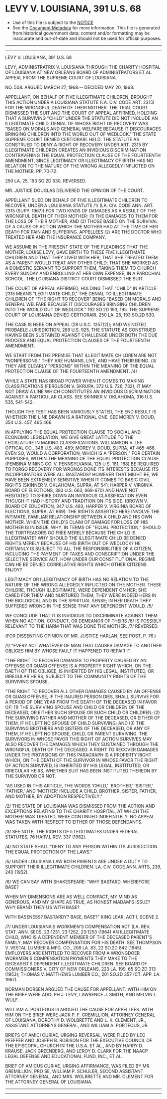 ---
---

# LEVY V. LOUISIANA, 391 U.S. 68

* Use of this file is subject to the [NOTICE](https://github.com/publicdocs/notice/blob/master/NOTICE)
* See the [Document Metadata](../../../) for more information.
  This file is generated from historical government data; content and/or formatting may be inaccurate and out-of-date and should not be used for official purposes.

----------
----------

LEVY V. LOUISIANA, 391 U.S. 68

LEVY, ADMINISTRATRIX V. LOUISIANA THROUGH THE CHARITY HOSPITAL OF LOUISIANA AT NEW ORLEANS BOARD OF ADMINISTRATORS ET AL. APPEAL FROM THE SUPREME COURT OF LOUISIANA.

NO. 508.  ARGUED MARCH 27, 1968.-- DECIDED MAY 20, 1968.

APPELLANT, ON BEHALF OF FIVE ILLEGITIMATE CHILDREN, BROUGHT THIS ACTION UNDER A LOUISIANA STATUTE (LA. CIV. CODE ART. 2315) FOR THE WRONGFUL DEATH OF THEIR MOTHER.  THE TRIAL COURT DISMISSED THE SUIT AND THE COURT OF APPEAL AFFIRMED, HOLDING THAT A SURVIVING "CHILD" UNDER THE STATUTE DID NOT INCLUDE AN ILLEGITIMATE CHILD, DENIAL OF WHOSE RIGHT OF RECOVERY WAS "BASED ON MORALS AND GENERAL WELFARE BECAUSE IT DISCOURAGES BRINGING CHILDREN INTO THE WORLD OUT OF WEDLOCK."  THE STATE SUPREME COURT DENIED CERTIORARI.  HELD:  THE STATUTE AS CONSTRUED TO DENY A RIGHT OF RECOVERY UNDER ART. 2315 BY ILLEGITIMATE CHILDREN CREATES AN INVIDIOUS DISCRIMINATION CONTRAVENING THE EQUAL PROTECTION CLAUSE OF THE FOURTEENTH AMENDMENT, SINCE LEGITIMACY OR ILLEGTIMACY OF BIRTH HAS NO RELATION TO THE NATURE OF THE WRONG ALLEGEDLY INFLICTED ON THE MOTHER.  PP. 70-72.

250 LA. 25, 193 SO.2D 530, REVERSED.

MR. JUSTICE DOUGLAS DELIVERED THE OPINION OF THE COURT.

APPELLANT SUED ON BEHALF OF FIVE ILLEGITIMATE CHILDREN TO RECOVER, UNDER A LOUISIANA STATUTE /1/  (LA. CIV. CODE ANN. ART. 2315 (SUPP. 1967)) FOR TWO KINDS OF DAMAGES AS A RESULT OF THE WRONGFUL DEATH OF THEIR MOTHER:  (1) THE DAMAGES TO THEM FOR THE LOSS OF THEIR MOTHER; AND (2) THOSE BASED ON THE SURVIVAL OF A CAUSE OF ACTION WHICH THE MOTHER HAD AT THE TIME OF HER DEATH FOR PAIN AND SUFFERING.  APPELLEES /2/  ARE THE DOCTOR WHO TREATED HER AND THE INSURANCE COMPANY.

WE ASSUME IN THE PRESENT STATE OF THE PLEADINGS THAT THE MOTHER, LOUISE LEVY, GAVE BIRTH TO THESE FIVE ILLEGITIMATE CHILDREN AND THAT THEY LIVED WITH HER; THAT SHE TREATED THEM AS A PARENT WOULD TREAT ANY OTHER CHILD; THAT SHE WORKED AS A DOMESTIC SERVANT TO SUPPORT THEM, TAKING THEM TO CHURCH EVERY SUNDAY AND ENROLLING AT HER OWN EXPENSE, IN A PAROCHIAL SCHOOL.  THE LOUISIANA DISTRICT COURT DISMISSED THE SUIT.

THE COURT OF APPEAL AFFIRMED, HOLDING THAT "CHILD" IN ARTICLE 2315 MEANS "LEGITIMATE CHILD," THE DENIAL TO ILLEGITIMATE CHILDREN OF "THE RIGHT TO RECOVER" BEING "BASED ON MORALS AND GENERAL WELFARE BECAUSE IT DISCOURAGES BRINGING CHILDREN INTO THE WORLD OUT OF WEDLOCK."  192 SO.2D 193, 195.  THE SUPREME COURT OF LOUISIANA DENIED CERTIORARI.  250 LA. 25, 193 SO.2D 530.

THE CASE IS HERE ON APPEAL (28 U.S.C. 1257(2)); AND WE NOTED PROBABLE JURISDICTION, 289 U.S. 925, THE STATUTE AS CONSTRUED HAVING BEEN SUSTAINED AGAINST CHALLENGE UNDER BOTH THE DUE PROCESS AND EQUAL PROTECTION CLAUSES OF THE FOURTEENTH AMENDMENT.

WE START FROM THE PREMISE THAT ILLEGITIMATE CHILDREN ARE NOT "NONPERSONS."  THEY ARE HUMANS, LIVE, AND HAVE THEIR BEING.  /3/  THEY ARE CLEARLY "PERSONS" WITHIN THE MEANING OF THE EQUAL PROTECTION CLAUSE OF THE FOURTEENTH AMENDMENT.  /4/

WHILE A STATE HAS BROAD POWER WHEN IT COMES TO MAKING CLASSIFICATIONS (FERGUSON V. SKRUPA, 372 U.S. 726, 732), IT MAY NOT DRAW A LINE WHICH CONSTITUTES AN INVIDIOUS DISCRIMINATION AGAINST A PARTICULAR CLASS.  SEE SKINNER V. OKLAHOMA, 316 U.S. 535, 541-542.

THOUGH THE TEST HAS BEEN VARIOUSLY STATED, THE END RESULT IS WHETHER THE LINE DRAWN IS A RATIONAL ONE.  SEE MOREY V. DOUD, 354 U.S. 457, 465 466.

IN APPLYING THE EQUAL PROTECTION CLAUSE TO SOCIAL AND ECONOMIC LEGISLATION, WE GIVE GREAT LATITUDE TO THE LEGISLATURE IN MAKING CLASSIFICATIONS.  WILLIAMSON V. LEE OPTICAL CO., 348 U.S. 483, 489; MOREY V. DOUD, SUPRA, AT 465-466.  EVEN SO, WOULD A CORPORATION, WHICH IS A "PERSON," FOR CERTAIN PURPOSES, WITHIN THE MEANING OF THE EQUAL PROTECTION CLAUSE (PEMBINA MINING CO. V. PENNSYLVANIA, 125 U.S. 181, 188) BE REQUIRED TO FORGO RECOVERY FOR WRONGS DONE ITS INTERESTS BECAUSE ITS INCORPORATORS WERE ALL BASTARDS?  HOWEVER THAT MIGHT BE, WE HAVE BEEN EXTREMELY SENSITIVE WHEN IT COMES TO BASIC CIVIL RIGHTS (SKINNER V. OKLAHOMA, SUPRA, AT 541; HARPER V. VIRGINIA BOARD OF ELECTIONS, 383 U.S. 663, 669-670) AND HAVE NOT HESITATED TO S-RIKE DOWN AN INVIDIOUS CLASSIFICATION EVEN THOUGH IT HAD HISTORY AND TRADITION ON ITS SIDE.  (BROWN V. BOARD OF EDUCATION, 347 U.S. 483; HARPER V. VIRGINIA BOARD OF ELECTIONS, SUPRA, AT 669).  THE RIGHTS ASSERTED HERE INVOLVE THE INTIMATE, FAMILIAR RELATIONSHIP BETWEEN A CHILD AND HIS OWN MOTHER.  WHEN THE CHILD'S CLAIM OF DAMAGE FOR LOSS OF HIS MOTHER IS IN ISSUE, WHY, IN TERMS OF "EQUAL PROTECTION," SHOULD THE TORTFEASORS GO FREE MERELY BECAUSE THE CHILD IS ILLEGITIMATE?  WHY SHOULD THE ILLEGITIMATE CHILD BE DENIED RIGHTS MERELY BECAUSE OF HIS BIRTH OUT OF WEDLOCK?  HE CERTAINLY IS SUBJECT TO ALL THE RESPONSIBILITIES OF A CITIZEN, INCLUDING THE PAYMENT OF TAXES AND CONSCRIPTION UNDER THE SELECTIVE SERVICE ACT.  HOW UNDER OUR CONSTITUTIONAL REGIME CAN HE BE DENIED CORRELATIVE RIGHTS WHICH OTHER CITIZENS ENJOY?

LEGITIMACY OR ILLEGITIMACY OF BIRTH HAS NO RELATION TO THE NATURE OF THE WRONG ALLEGEDLY INFLICTED ON THE MOTHER.  THESE CHILDRE, THOUGH ILLEGITIMATE, WERE DEPENDENT ON HER; SHE CARED FOR THEM AND NURTURED THEM; THEY WERE INDEED HERS IN THE BIOLOGICAL AND IN THE SPIRITUAL SENSE; IN HER DEATH THEY SUFFERED WRONG IN THE SENSE THAT ANY DEPENDENT WOULD.  /5/

WE CONCLUDE THAT IT IS INVIDIOUS TO DISCRIMINATE AGAINST THEM WHEN NO ACTION, CONDUCT, OR DEMEANOR OF THEIRS /6/  IS POSSIBLY RELEVANT TO THE HARM THAT WAS DONE THE MOTHER.  /7/ REVERSED.

(FOR DISSENTING OPINION OF MR. JUSTICE HARLAN, SEE POST, P. 76.)

/1/  "EVERY ACT WHATEVER OF MAN THAT CAUSES DAMAGE TO ANOTHER OBLIGES HIM BY WHOSE FAULT IT HAPPENED TO REPAIR IT.

"THE RIGHT TO RECOVER DAMAGES TO PROPERTY CAUSED BY AN OFFENSE OR QUASI OFFENSE IS A PROPERTY RIGHT WHICH, ON THE DAETH OF THE OBLIGEE, IS INHERITED BY HIS LEGAL, INSTITUTED, OR IRREGULAR HEIRS, SUBJECT TO THE COMMUNITY RIGHTS OF THE SURVIVING SPOUSE.

"THE RIGHT TO RECOVER ALL OTHER DAMAGES CAUSED BY AN OFFENSE OR QUASI OFFENSE, IF THE INJURED PERSON DIES, SHALL SURVIVE FOR A PERIOD OF ONE YEAR FROM THE DEATH OF THE DECEASED IN FAVOR OF:  (1) THE SURVIVING SPOUSE AND CHILD OR CHILDREN OF THE DECEASED, OR EITHER SUCH SPOUSE OR SUCH CHILD OR CHILDREN; (2) THE SURVIVING FATHER AND MOTHER OF THE DECEASED, OR EITHER OF THEM, IF HE LEFT NO SPOUSE OF CHILD SURVIVING; AND (3) THE SURVIVING BROTHERS AND SISTERS OF THE DECEASED, OR ANY OF THEM, IF HE LEFT NO SPOUSE, CHILD, OR PARENT SURVIVING.  THE SURVIVORS IN WHOSE FAVOR THIS RIGHT OF ACTION SURVIVES MAY ALSO RECOVER THE DAMAGES WHICH THEY SUSTAINED THROUGH THE WRONGFUL DEATH OF THE DECEASED.  A RIGHT TO RECOVER DAMAGES UNDER THE PROVISIONS OF THIS PARAGRAPH IS A PROPERTY RIGHT WHICH, ON THE DEATH OF THE SURVIVOR IN WHOSE FAVOR THE RIGHT OF ACTION SURVIVED, IS INHERITED BY HIS LEGAL, INSTITUTED, OR IRREGULAR HEIRS, WHETHER SUIT HAS BEEN INSTITUTED THEREON BY THE SURVIVOR OR NOT.

"AS USED IN THIS ARTICLE, THE WORDS 'CHILD,' 'BROTHER,' 'SISTER,' 'FATHER,' AND 'MOTHER' INCLUDE A CHILD, BROTHER, SISTER, FATHER, AND MOTHER, BY ADOPTION RESPECTIVELY."

/2/  THE STATE OF LOUISIANA WAS DISMISSED FROM THE ACTION AND EXCEPTIONS RELATING TO THE CHARITY HOSPITAL, AT WHICH THE MOTHER WAS TREATED, WERE CONTINUED INDEFINITELY.  NO APPEAL WAS TAKEN WITH RESPECT TO EITHER OF THOSE DEFENDANTS.

/3/  SEE NOTE, THE RIGHTS OF ILLEGITIMATES UNDER FEDERAL STATUTES, 76 HARV.L.REV.  337 (1962).

/4/  NO STATE SHALL "DENY TO ANY PERSON WITHIN ITS JURISDICTION THE EQUAL PROTECTION OF THE LAWS."

/5/  UNDER LOUISIANA LAW BOTH PARENTS ARE UNDER A DUTY TO SUPPORT THEIR ILLEGITIMATE CHILDREN.  LA. CIV. CODE ANN. ARTS, 239, 240 (1952).

/6/  WE CAN SAY WITH SHAKESPEARE: "WHY BASTARD, WHEREFORE BASE?

WHEN MY DIMENSIONS ARE AS WELL COMPACT, MY MIND AS GENEROUS, AND MY SHAPE AS TRUE, AS HONEST MADAM'S ISSUE?  WHY BRAND THEY US WITH BASE?

WITH BASENESS?  BASTARDY?  BASE, BASE?"  KING LEAR, ACT I, SCENE 2.

/7/  UNDER LOUISIANA'S WORKMEN'S COMPENSATION ACT (LA. REV. STAT. ANN. SECS. 23:1231, 23:1252, 23:1253 (1964) AN ILLEGITIMATE CHILD, WHO IS A DEPENDENT MEMBER OF THE DECEASED PARENT'S FAMILY, MAY RECOVER COMPENSATION FOR HIS DEATH.  SEE THOMPSON V. VESTAL LUMBER & MFG. CO., 208 LA. 83, 22 SO.2D 842 (1945).  EMPLOYERS ARE ENTITLED TO RECOVER FROM A WRONGDOER WORKMEN'S COMPENSATION PAYMENTS THEY MAKE TO THE DECEASED'S DEPENDENT ILLEGITIMATE CHILDREN.  SEE BOARD OF COMMISSIONERS V. CITY OF NEW ORLEANS, 223 LA. 199, 65 SO.2D 313 (1953); THOMAS V. MATTHEWS LUMBER CO., 201 SO.2D 357 (CT. APP. LA. 1967).

NORMAN DORSEN ARGUED THE CAUSE FOR APPELLANT.  WITH HIM ON THE BRIEF WERE ADOLPH J. LEVY, LAWRENCE J. SMITH, AND MELVIN L. WULF.

WILLIAM A. PORTEOUS III ARGUED THE CAUSE FOR APPELLEES.  WITH HIM ON THE BRIEF WERE JACK P. F. GREMILLION, ATTORNEY GENERAL OF LOUISIANA, DOROTHY D. WOLBRETTE AND L. K. CLEMENT, JR., ASSISTANT ATTORNEYS GENERAL, AND WILLIAM A. PORTEOUS, JR.

BRIEFS OF AMICI CURIAE, URGING REVERSAL, WERE FILED BY LEO PFEFFER AND JOSEPH B. ROBISON FOR THE EXECUTIVE COUNCIL OF THE EPISCOPAL CHURCH IN THE U.S.A. ET AL., AND BY HARRY D. KRAUSE, JACK GREENBERG, AND LEROY D. CLARK FOR THE NAACP LEGAL DEFENSE AND EDUCATIONAL FUND, INC., ET AL.

BRIEF OF AMICUS CURIAE, URGING AFFIRMANCE, WAS FILED BY MR. GREMILLION, PRO SE, WILLIAM P. SCHULER, SECOND ASSISTANT ATTORNEY GENERAL, AND MRS. WOLBRETTE AND MR. CLEMENT FOR THE ATTORNEY GENERAL OF LOUISIANA.


----------
----------


